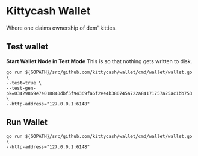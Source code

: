 # Kittycash Wallet

Where one claims ownership of dem' kitties.

## Test wallet


**Start Wallet Node in Test Mode**
This is so that nothing gets written to disk.

```
go run ${GOPATH}/src/github.com/kittycash/wallet/cmd/wallet/wallet.go \
--test=true \
--test-gen-pk=03429869e7e018840dbf5f94369fa6f2ee4b380745a722a84171757a25ac1bb753 \
--http-address="127.0.0.1:6148"
```

## Run Wallet

```
go run ${GOPATH}/src/github.com/kittycash/wallet/cmd/wallet/wallet.go \
--http-address="127.0.0.1:6148"
```